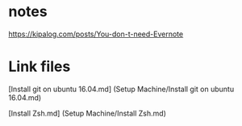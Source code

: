 # notes
https://kipalog.com/posts/You-don-t-need-Evernote

# Link files
[Install git on ubuntu 16.04.md] (Setup Machine/Install git on ubuntu 16.04.md)

[Install Zsh.md] (Setup Machine/Install Zsh.md)